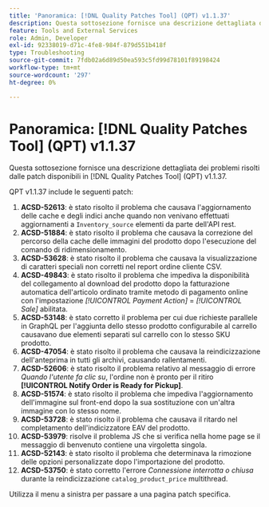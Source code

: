```yaml
---
title: 'Panoramica: [!DNL Quality Patches Tool] (QPT) v1.1.37'
description: Questa sottosezione fornisce una descrizione dettagliata dei problemi risolti dalle patch disponibili in  [!DNL Quality Patches Tool] (QPT) v1.1.37.
feature: Tools and External Services
role: Admin, Developer
exl-id: 92338019-d71c-4fe8-984f-879d551b418f
type: Troubleshooting
source-git-commit: 7fdb02a6d89d50ea593c5fd99d78101f89198424
workflow-type: tm+mt
source-wordcount: '297'
ht-degree: 0%

---
```


# Panoramica: [!DNL Quality Patches Tool] (QPT) v1.1.37

Questa sottosezione fornisce una descrizione dettagliata dei problemi risolti dalle patch disponibili in [!DNL Quality Patches Tool] (QPT) v1.1.37.

QPT v1.1.37 include le seguenti patch:

1. **ACSD-52613**: è stato risolto il problema che causava l&#39;aggiornamento delle cache e degli indici anche quando non venivano effettuati aggiornamenti a `Inventory_source` elementi da parte dell&#39;API rest.
1. **ACSD-51884**: è stato risolto il problema che causava la correzione del percorso della cache delle immagini del prodotto dopo l&#39;esecuzione del comando di ridimensionamento.
1. **ACSD-53628**: è stato risolto il problema che causava la visualizzazione di caratteri speciali non corretti nel report ordine cliente CSV.
1. **ACSD-49843**: è stato risolto il problema che impediva la disponibilità del collegamento al download del prodotto dopo la fatturazione automatica dell&#39;articolo ordinato tramite metodo di pagamento online con l&#39;impostazione *[!UICONTROL Payment Action]* = *[!UICONTROL Sale]* abilitata.
1. **ACSD-53148**: è stato corretto il problema per cui due richieste parallele in GraphQL per l&#39;aggiunta dello stesso prodotto configurabile al carrello causavano due elementi separati sul carrello con lo stesso SKU prodotto.
1. **ACSD-47054**: è stato risolto il problema che causava la reindicizzazione dell&#39;anteprima in tutti gli archivi, causando rallentamenti.
1. **ACSD-52606**: è stato risolto il problema relativo al messaggio di errore *Quando l&#39;utente fa clic su*, l&#39;ordine non è pronto per il ritiro **[!UICONTROL Notify Order is Ready for Pickup]**.
1. **ACSD-51574**: è stato risolto il problema che impediva l&#39;aggiornamento dell&#39;immagine sul front-end dopo la sua sostituzione con un&#39;altra immagine con lo stesso nome.
1. **ACSD-53728**: è stato risolto il problema che causava il ritardo nel completamento dell&#39;indicizzatore EAV del prodotto.
1. **ACSD-53979**: risolve il problema JS che si verifica nella home page se il messaggio di benvenuto contiene una virgoletta singola.
1. **ACSD-52143**: è stato risolto il problema che determinava la rimozione delle opzioni personalizzate dopo l&#39;importazione del prodotto.
1. **ACSD-53750**: è stato corretto l&#39;errore *Connessione interrotta o chiusa* durante la reindicizzazione `catalog_product_price` multithread.

Utilizza il menu a sinistra per passare a una pagina patch specifica.

